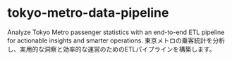 # tokyo-metro-data-pipeline
Analyze Tokyo Metro passenger statistics with an end-to-end ETL pipeline for actionable insights and smarter operations. 東京メトロの乗客統計を分析し、実用的な洞察と効率的な運営のためのETLパイプラインを構築します。
